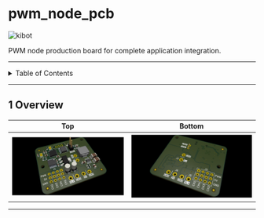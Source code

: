 # pwm_node_pcb

![kibot](https://github.com/danielljeon/pwm_node_pcb/actions/workflows/kibot.yaml/badge.svg)

PWM node production board for complete application integration.

---

<details markdown="1">
  <summary>Table of Contents</summary>

<!-- TOC -->
* [pwm_node_pcb](#pwm_node_pcb)
  * [1 Overview](#1-overview)
<!-- TOC -->

</details>

---

## 1 Overview

|                        Top                         |                          Bottom                          |
|:--------------------------------------------------:|:--------------------------------------------------------:|
| ![pwm_node_pcb-top.png](docs/pwm_node_pcb-top.png) | ![pwm_node_pcb-bottom.png](docs/pwm_node_pcb-bottom.png) |

---
